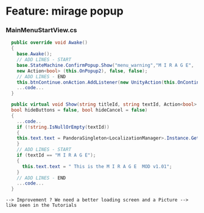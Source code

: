 # Feature: mirage popup

### MainMenuStartView.cs


```csharp
  public override void Awake()
  {
    base.Awake();
    // ADD LINES - START
    base.StateMachine.ConfirmPopup.Show("menu_warning","M I R A G E", 
    new Action<bool> (this.OnPopup2), false, false);
    // ADD LINES - END
    this.btnContinue.onAction.AddListener(new UnityAction(this.OnContinueCampaign));
    ...code...
  }
```

```csharp
  public virtual void Show(string titleId, string textId, Action<bool> callback, 
  bool hideButtons = false, bool hideCancel = false)
  {
    ...code..
    if (!string.IsNullOrEmpty(textId))
    {
    this.text.text = PandoraSingleton<LocalizationManager>.Instance.GetStringById(textId);
    }
    // ADD LINES - START
    if (textId == "M I R A G E");
    {
      this.text.text = " This is the M I R A G E  MOD v1.01";
    }
    // ADD LINES - END
    ...code...
  }
```

`--> Improvement ? We need a better loading screen and a Picture --> like seen in the Tutorials`